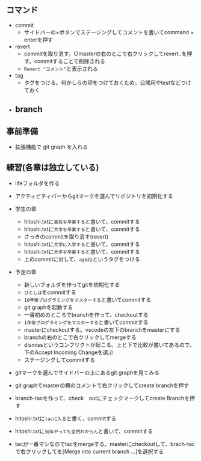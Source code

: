 ## コマンド
- commit
  - サイドバーの+ボタンでステージングしてコメントを書いてcommand + enterを押す
- revert
  - commitを取り消す。○masterの右のとこで右クリックしてrevert..を押す。commitすることで削除される
  - `Revert "コメント"`と表示される
- tag
  - タグをつける。何かしらの印をつけておくため。公開用やtestなどつけておく 
- branch
  -  

## 事前準備
- 拡張機能で git graph を入れる
## 練習(各章は独立している)
- lifeフォルダを作る
- アクティビティバーからgitマークを選んでリポジトリを初期化する
- 学生の章
  - hitoshi.txtに`高校を卒業する`と書いて、commitする
  - hitoshi.txtに`大学を卒業する`と書いて、commitする
  - さっきのcommitを取り消す(revert)
  - hitoshi.txtに`大学に入学する`と書いて、commitする
  - hitoshi.txtに`大学を卒業する`と書いて、commitする
  - 上のcommitに対して、`age22`というタグをつける

- 予定の章
  - 新しいフォルダを作ってgitを初期化する 
  - `ひとしは`をcommitする
  - `10年後プログラミングをマスターする`と書いてcommitする 
  - git graphを起動する
  - 一番初めのところでbranchを作って、checkoutする
  - `1年後プログラミングをマスターする`と書いてcommitする
  - masterにcheckoutする。vscodeの左下のbranchをmasterにする
  - branchの右のとこで右クリックしてmergeする
  - dismissというコンフリクトが起こる。上と下で比較が書いてあるので、下のAccept Incoming Changeを選ぶ
  - ステージングしてcommitする

- gitマークを選んでサイドバーの上にあるgit graphを見てみる
- git graphでmasterの横のコメントで右クリックしてcreate branchを押す
- branch-tacを作って、check　outにチェックマークしてcreate Branchを押す
- hitoshi.txtに`tacに入る`と書く、commitする
- hitoshi.txtに`何年やっても全然わからん`と書いて、commitする
- tacが一番マシなのでtacをmergeする。masterにcheckoutして、brach-tacで右クリックしてを\[Merge into current branch ...]を選択する
